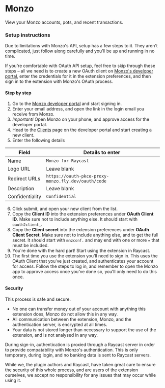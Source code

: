 # Monzo

View your Monzo accounts, pots, and recent transactions.

### Setup instructions

Due to limitations with Monzo's API, setup has a few steps to it. They aren't complicated, just follow along carefully and you'll be up and running in no time.

If you're comfortable with OAuth API setup, feel free to skip through these steps – all we need is to create a new OAuth client on [Monzo's developer portal](monzo-dev), enter the credentials for it in the extension preferences, and then sign in to the extension with Monzo's OAuth process.

#### Step by step

1. Go to the [Monzo developer portal](monzo-dev) and start signing in.
2. Enter your email address, and open the link in the login email you receive from Monzo.
3. _Important!_ Open Monzo on your phone, and approve access for the developer portal.
4. Head to the [Clients](monzo-clients) page on the developer portal and start creating a new client.
5. Enter the following details

| Field           | Details to enter                                    |
| --------------- | --------------------------------------------------- |
| Name            | `Monzo for Raycast`                                 |
| Logo URL        | Leave blank                                         |
| Redirect URLs   | `https://oauth-pkce-proxy-monzo.fly.dev/oauth/code` |
| Description     | Leave blank                                         |
| Confidentiality | `Confidential`                                      |

6. Click submit, and open your new client from the list.
7. Copy the **Client ID** into the extension preferences under **OAuth Client ID**. Make sure not to include anything else. It should start with `oauth2client_`.
8. Copy the **Client secret** into the extension preferences under **OAuth Client Secret**. Make sure not to include anything else, and to get the full secret. It should start with `mnzconf.` and may end with one or more `=` that must be included.
9. You're done with the hard part! Start using the extension in Raycast.
10. The first time you use the extension you'll need to sign in. This uses the OAuth Client that you've just created, and authenticates your account for access. Follow the steps to log in, and remember to open the Monzo app to approve access once you've done so, you'll only need to do this once.

#### Security

This process is safe and secure.

- No one can transfer money out of your account with anything this extension does, Monzo do not allow this in any way.
- All communication between the extension, Monzo, and the authentication server, is encrypted at all times.
- Your data is not stored longer than necessary to support the use of the extension, and is not analysed in any way.

During sign-in, authentication is proxied through a Raycast server in order to provide compatability with Monzo's authentication. This is only temporary, during login, and no banking data is sent to Raycast servers.

While we, the plugin authors and Raycast, have taken great care to ensure the security of this whole process, and are users of the extension ourselves, we accept no responsibility for any issues that may occur while using it.

[monzo-dev]: https://developers.monzo.com/
[monzo-clients]: https://developers.monzo.com/apps/home
[raycast-oauth]: https://developers.raycast.com/api-reference/oauth
